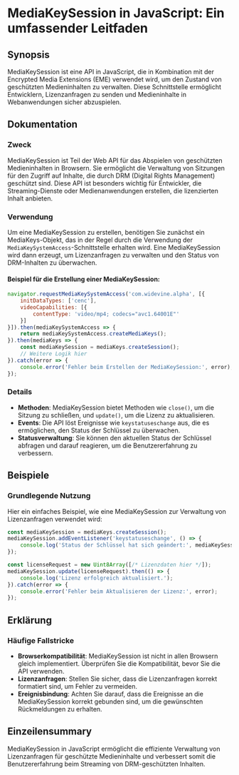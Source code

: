 <!--
Meta Description: # MediaKeySession in JavaScript: Ein umfassender Leitfaden ## Synopsis MediaKeySession ist eine API in JavaScript, die in Kombination mit der Encrypte...
Meta Keywords: die, mediakeysession, der, von, sie
-->

# MediaKeySession in JavaScript: Ein umfassender Leitfaden

## Synopsis
MediaKeySession ist eine API in JavaScript, die in Kombination mit der Encrypted Media Extensions (EME) verwendet wird, um den Zustand von geschützten Medieninhalten zu verwalten. Diese Schnittstelle ermöglicht Entwicklern, Lizenzanfragen zu senden und Medieninhalte in Webanwendungen sicher abzuspielen.

## Dokumentation
### Zweck
MediaKeySession ist Teil der Web API für das Abspielen von geschützten Medieninhalten in Browsern. Sie ermöglicht die Verwaltung von Sitzungen für den Zugriff auf Inhalte, die durch DRM (Digital Rights Management) geschützt sind. Diese API ist besonders wichtig für Entwickler, die Streaming-Dienste oder Medienanwendungen erstellen, die lizenzierten Inhalt anbieten.

### Verwendung
Um eine MediaKeySession zu erstellen, benötigen Sie zunächst ein MediaKeys-Objekt, das in der Regel durch die Verwendung der `MediaKeySystemAccess`-Schnittstelle erhalten wird. Eine MediaKeySession wird dann erzeugt, um Lizenzanfragen zu verwalten und den Status von DRM-Inhalten zu überwachen.

#### Beispiel für die Erstellung einer MediaKeySession:
```javascript
navigator.requestMediaKeySystemAccess('com.widevine.alpha', [{
    initDataTypes: ['cenc'],
    videoCapabilities: [{
        contentType: 'video/mp4; codecs="avc1.64001E"'
    }]
}]).then(mediaKeySystemAccess => {
    return mediaKeySystemAccess.createMediaKeys();
}).then(mediaKeys => {
    const mediaKeySession = mediaKeys.createSession();
    // Weitere Logik hier
}).catch(error => {
    console.error('Fehler beim Erstellen der MediaKeySession:', error);
});
```

### Details
- **Methoden**: MediaKeySession bietet Methoden wie `close()`, um die Sitzung zu schließen, und `update()`, um die Lizenz zu aktualisieren.
- **Events**: Die API löst Ereignisse wie `keystatuseschange` aus, die es ermöglichen, den Status der Schlüssel zu überwachen.
- **Statusverwaltung**: Sie können den aktuellen Status der Schlüssel abfragen und darauf reagieren, um die Benutzererfahrung zu verbessern.

## Beispiele
### Grundlegende Nutzung
Hier ein einfaches Beispiel, wie eine MediaKeySession zur Verwaltung von Lizenzanfragen verwendet wird:
```javascript
const mediaKeySession = mediaKeys.createSession();
mediaKeySession.addEventListener('keystatuseschange', () => {
    console.log('Status der Schlüssel hat sich geändert:', mediaKeySession.keyStatuses);
});

const licenseRequest = new Uint8Array([/* Lizenzdaten hier */]);
mediaKeySession.update(licenseRequest).then(() => {
    console.log('Lizenz erfolgreich aktualisiert.');
}).catch(error => {
    console.error('Fehler beim Aktualisieren der Lizenz:', error);
});
```

## Erklärung
### Häufige Fallstricke
- **Browserkompatibilität**: MediaKeySession ist nicht in allen Browsern gleich implementiert. Überprüfen Sie die Kompatibilität, bevor Sie die API verwenden.
- **Lizenzanfragen**: Stellen Sie sicher, dass die Lizenzanfragen korrekt formatiert sind, um Fehler zu vermeiden.
- **Ereignisbindung**: Achten Sie darauf, dass die Ereignisse an die MediaKeySession korrekt gebunden sind, um die gewünschten Rückmeldungen zu erhalten.

## Einzeilensummary
MediaKeySession in JavaScript ermöglicht die effiziente Verwaltung von Lizenzanfragen für geschützte Medieninhalte und verbessert somit die Benutzererfahrung beim Streaming von DRM-geschützten Inhalten.